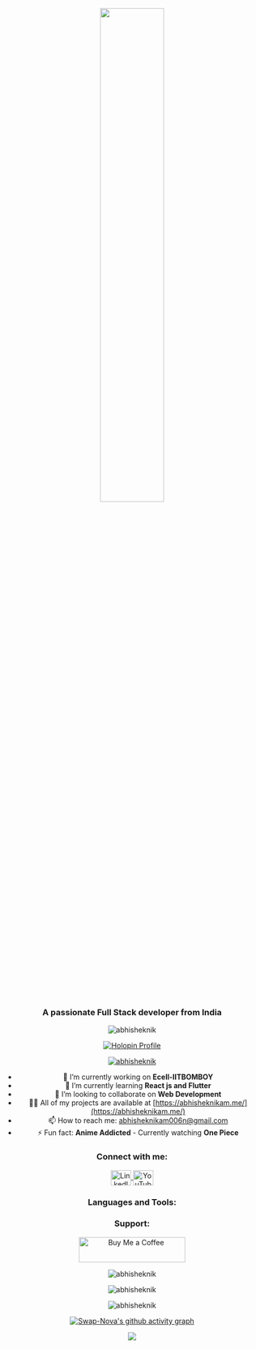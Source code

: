 <div align="center">

  <p align="center">
    <img src="https://github.com/Abhisheknik/Abhisheknik/assets/79035081/00e81a68-e644-413c-925e-2835d95145d4" style="width:50%">
  </p>

  <h3 align="center">A passionate Full Stack developer from India</h3>

  <p align="center"> 
    <img src="https://komarev.com/ghpvc/?username=abhisheknik&label=Profile%20views&color=0e75b6&style=flat" alt="abhisheknik" />
  </p>

  <p align="center">
    <a href="https://holopin.io/@abhisheknik">
      <img src="https://holopin.me/abhisheknik" alt="Holopin Profile">
    </a>
  </p>

  <p align="center"> 
    <a href="https://github.com/ryo-ma/github-profile-trophy">
      <img src="https://github-profile-trophy.vercel.app/?username=abhisheknik" alt="abhisheknik" />
    </a>
  </p>

  - 🔭 I’m currently working on **Ecell-IITBOMBOY**
  - 🌱 I’m currently learning **React js and Flutter**
  - 👯 I’m looking to collaborate on **Web Development**
  - 👨‍💻 All of my projects are available at [https://abhisheknikam.me/](https://abhisheknikam.me/)
  - 📫 How to reach me: [abhisheknikam006n@gmail.com](mailto:abhisheknikam006n@gmail.com)
  - ⚡ Fun fact: **Anime Addicted** - Currently watching **One Piece**

  <h3 align="center">Connect with me:</h3>
  <p align="center">
    <a href="https://linkedin.com/in/abhishek-nikam/" target="blank">
      <img align="center" src="https://raw.githubusercontent.com/rahuldkjain/github-profile-readme-generator/master/src/images/icons/Social/linked-in-alt.svg" alt="LinkedIn" height="30" width="40" />
    </a>
    <a href="https://www.youtube.com/channel/uczprxzi8thxli-qsibohosg" target="blank">
      <img align="center" src="https://raw.githubusercontent.com/rahuldkjain/github-profile-readme-generator/master/src/images/icons/Social/youtube.svg" alt="YouTube" height="30" width="40" />
    </a>
  </p>

  <h3 align="center">Languages and Tools:</h3>
  <p align="center"> 
    <!-- Add your tools and languages icons here -->
  </p>

  <h3 align="center">Support:</h3>
  <p align="center">
    <a href="https://www.buymeacoffee.com/abhisheknik">
      <img align="center" src="https://cdn.buymeacoffee.com/buttons/v2/default-yellow.png" height="50" width="210" alt="Buy Me a Coffee" />
    </a>
  </p>

  <p align="center">
    <img align="center" src="https://github-readme-stats.vercel.app/api/top-langs?username=abhisheknik&show_icons=true&locale=en&layout=compact" alt="abhisheknik" />
  </p>

  <p align="center">
    <img align="center" src="https://github-readme-stats.vercel.app/api?username=abhisheknik&show_icons=true&locale=en" alt="abhisheknik" />
  </p>

  <p align="center">
    <img align="center" src="https://github-readme-streak-stats.herokuapp.com/?user=abhisheknik&" alt="abhisheknik" />
  </p>

  [![Swap-Nova's github activity graph](https://github-readme-activity-graph.vercel.app/graph?username=Abhisheknik&theme=react-dark&hide_border=true&area=true)](https://github.com/Abhisheknik/github-readme-activity-graph)

  <p align="center">
    <img align="center" src="https://stats.quine.sh/Abhisheknik/github?theme=dark" />
  </p>
</div>
